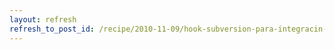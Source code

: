 ```yaml
---
layout: refresh
refresh_to_post_id: /recipe/2010-11-09/hook-subversion-para-integracin-con-hudson
---
```

